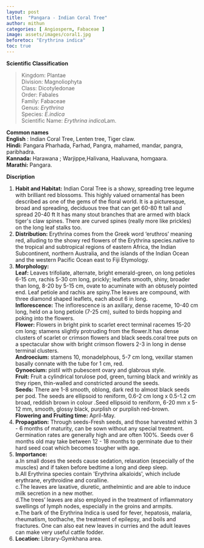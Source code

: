 ```yaml
---
layout: post
title:  "Pangara - Indian Coral Tree"
author: mithun
categories: [ Angiosperm, Fabaceae ]
image: assets/images/coral1.jpg
beforetoc: "Erythrina indica"
toc: true
---
```


**Scientific Classification**  
>Kingdom:			Plantae  
>Division:			Magnoliophyta  
>Class:				Dicotyledonae  
>Order:				Fabales   
>Family:			Fabaceae  
>Genus:				*Erythrina*  
>Species:			*E.indica*  
>Scientific Name:	*Erythrina indica*Lam.  
 

**Common names**  
**English** : Indian Coral Tree, Lenten tree, Tiger claw.  
**Hindi:** Pangara Pharhada, Farhad, Pangra, mahamed,  mandar, pangra, paribhadra.  
**Kannada:**  Harawana ; Warjippe,Halivana, Haaluvana, homgaara.  
**Marathi:** Pangara.  
  
**Discription**  
1. **Habit and Habitat:** Indian Coral Tree is a showy, spreading tree legume with brilliant red blossoms. This highly valued ornamental has been described as one of the gems of the floral world. It is a picturesque, broad and spreading, deciduous tree that can get 60-80 ft tall and spread 20-40 ft It has many stout branches that are armed with black tiger's claw spines. There are curved spines (really more like prickles) on the long leaf stalks too.  
2. **Distribution:** Erythrina comes from the Greek word ‘eruthros’ meaning red, alluding to 
the showy red flowers of the Erythrina species.native to the tropical and subtropical regions of eastern Africa, the Indian Subcontinent, northern Australia, and the islands of the Indian Ocean and the western Pacific Ocean east to Fiji Etymology.  
3. **Morphology:**    
**Leaf:** Leaves trifoliate, alternate, bright emerald-green, on long petioles 6-15 cm, rachis 5-30 cm long, prickly; leaflets smooth, shiny, broader than long, 8-20 by 5-15 cm, ovate to acuminate with an obtusely pointed end. Leaf petiole and rachis are spiny.The leaves are compound, with three diamond shaped leaflets, each about 6 in long.  
**Inflorescence:** The inflorescence is an axillary, dense raceme, 10-40 cm long, held on a long petiole (7-25 cm), suited to birds hopping and poking into the flowers.  
**Flower:** Flowers in bright pink to scarlet erect terminal racemes 15-20 cm long; stamens slightly protruding from the flower.It has dense clusters of scarlet or crimson flowers and black seeds.coral tree puts on a spectacular show with bright crimson flowers 2-3 in long in dense terminal clusters.  
**Androecium:** stamens 10, monadelphous, 5-7 cm long, vexillar stamen basally connate with the tube for 1 cm, red.  
**Gynoecium:** pistil with pubescent ovary and glabrous style.  
**Fruit:** Fruit a cylindrical torulose pod, green, turning black and wrinkly as they ripen, thin-walled and constricted around the seeds.  
**Seeds:** There are 1-8 smooth, oblong, dark red to almost black seeds per pod. The seeds are ellipsoid to reniform, 0.6-2 cm long x 0.5-1.2 cm broad, reddish brown in colour .Seed ellipsoid to reniform, 6-20 mm x 5-12 mm, smooth, glossy black, purplish or purplish red-brown.  
**Flowering and Fruiting time:** April-May.  
4. **Propagation:** Through seeds-Fresh seeds, and those harvested within 3 - 6 months of maturity, can be sown without any special treatment. Germination rates are generally high and are often 100%. Seeds over 6 months old may take between 12 - 18 months to germinate due to their hard seed coat which becomes tougher with age.  
5. **Importance:**  
a.In small doses the seeds cause sedation, relaxation (especially of the muscles) and if taken before bedtime a long and deep sleep.  
b.All Erythrina species contain 'Erythrina alkaloids', which include erythrane, erythroidine and coralline.  
c.The leaves are laxative, diuretic, anthelmintic and are able to induce milk secretion in a new mother.  
d.The trees’ leaves are also employed in the treatment of inflammatory swellings of lymph nodes, especially in the groins and armpits.  
e.The bark of the Erythrina Indica is used for fever, hepatosis, malaria, rheumatism, toothache, the treatment of epilepsy, and boils and fractures. One can also eat new leaves in curries and the adult leaves can make very useful cattle fodder.  
6. **Location:** Library-Gymkhana area.  
    


